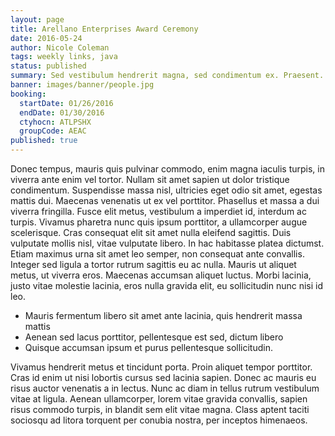 ```yaml
---
layout: page
title: Arellano Enterprises Award Ceremony
date: 2016-05-24
author: Nicole Coleman
tags: weekly links, java
status: published
summary: Sed vestibulum hendrerit magna, sed condimentum ex. Praesent.
banner: images/banner/people.jpg
booking:
  startDate: 01/26/2016
  endDate: 01/30/2016
  ctyhocn: ATLPSHX
  groupCode: AEAC
published: true
---
```

Donec tempus, mauris quis pulvinar commodo, enim magna iaculis turpis, in viverra ante enim vel tortor. Nullam sit amet sapien ut dolor tristique condimentum. Suspendisse massa nisl, ultricies eget odio sit amet, egestas mattis dui. Maecenas venenatis ut ex vel porttitor. Phasellus et massa a dui viverra fringilla. Fusce elit metus, vestibulum a imperdiet id, interdum ac turpis. Vivamus pharetra nunc quis ipsum porttitor, a ullamcorper augue scelerisque. Cras consequat elit sit amet nulla eleifend sagittis. Duis vulputate mollis nisl, vitae vulputate libero. In hac habitasse platea dictumst. Etiam maximus urna sit amet leo semper, non consequat ante convallis. Integer sed ligula a tortor rutrum sagittis eu ac nulla. Mauris ut aliquet metus, ut viverra eros. Maecenas accumsan aliquet luctus. Morbi lacinia, justo vitae molestie lacinia, eros nulla gravida elit, eu sollicitudin nunc nisi id leo.

* Mauris fermentum libero sit amet ante lacinia, quis hendrerit massa mattis
* Aenean sed lacus porttitor, pellentesque est sed, dictum libero
* Quisque accumsan ipsum et purus pellentesque sollicitudin.

Vivamus hendrerit metus et tincidunt porta. Proin aliquet tempor porttitor. Cras id enim ut nisi lobortis cursus sed lacinia sapien. Donec ac mauris eu risus auctor venenatis a in lectus. Nunc ac diam in tellus rutrum vestibulum vitae at ligula. Aenean ullamcorper, lorem vitae gravida convallis, sapien risus commodo turpis, in blandit sem elit vitae magna. Class aptent taciti sociosqu ad litora torquent per conubia nostra, per inceptos himenaeos.
